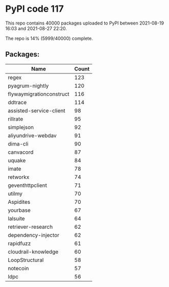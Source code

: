 # PyPI code 117

This repo contains 40000 packages uploaded to PyPI between 
2021-08-19 16:03 and 2021-08-27 22:20.

The repo is 14% (5999/40000) complete.

## Packages:

| Name  | Count |
| ----- | ----- |
| regex | 123 |
| pyagrum-nightly | 120 |
| flywaymigrationconstruct | 116 |
| ddtrace | 114 |
| assisted-service-client | 98 |
| rillrate | 95 |
| simplejson | 92 |
| aliyundrive-webdav | 91 |
| dima-cli | 90 |
| canvacord | 87 |
| uquake | 84 |
| imate | 78 |
| retworkx | 74 |
| geventhttpclient | 71 |
| utilmy | 70 |
| Aspidites | 70 |
| yourbase | 67 |
| lalsuite | 64 |
| retriever-research | 62 |
| dependency-injector | 62 |
| rapidfuzz | 61 |
| cloudrail-knowledge | 60 |
| LoopStructural | 58 |
| notecoin | 57 |
| ldpc | 56 |


